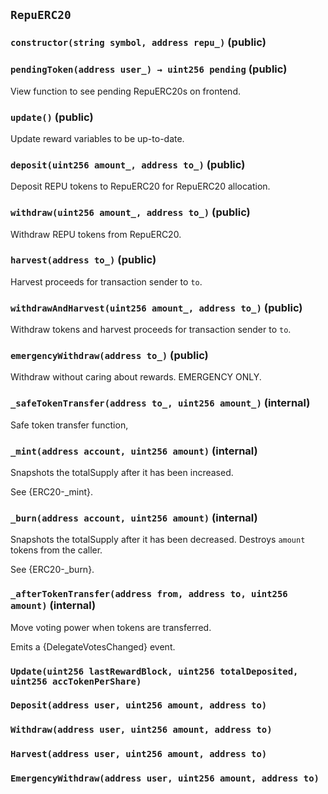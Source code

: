 ## `RepuERC20`






### `constructor(string symbol, address repu_)` (public)





### `pendingToken(address user_) → uint256 pending` (public)

View function to see pending RepuERC20s on frontend.




### `update()` (public)

Update reward variables to be up-to-date.



### `deposit(uint256 amount_, address to_)` (public)

Deposit REPU tokens to RepuERC20 for RepuERC20 allocation.




### `withdraw(uint256 amount_, address to_)` (public)

Withdraw REPU tokens from RepuERC20.




### `harvest(address to_)` (public)

Harvest proceeds for transaction sender to `to`.




### `withdrawAndHarvest(uint256 amount_, address to_)` (public)

Withdraw tokens and harvest proceeds for transaction sender to `to`.




### `emergencyWithdraw(address to_)` (public)

Withdraw without caring about rewards. EMERGENCY ONLY.




### `_safeTokenTransfer(address to_, uint256 amount_)` (internal)

Safe token transfer function,



### `_mint(address account, uint256 amount)` (internal)



Snapshots the totalSupply after it has been increased.

See {ERC20-_mint}.

### `_burn(address account, uint256 amount)` (internal)



Snapshots the totalSupply after it has been decreased.
Destroys `amount` tokens from the caller.

See {ERC20-_burn}.

### `_afterTokenTransfer(address from, address to, uint256 amount)` (internal)



Move voting power when tokens are transferred.

Emits a {DelegateVotesChanged} event.


### `Update(uint256 lastRewardBlock, uint256 totalDeposited, uint256 accTokenPerShare)`





### `Deposit(address user, uint256 amount, address to)`





### `Withdraw(address user, uint256 amount, address to)`





### `Harvest(address user, uint256 amount, address to)`





### `EmergencyWithdraw(address user, uint256 amount, address to)`





